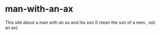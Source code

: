 # man-with-an-ax
This site about a man with an ax and his son (I mean the son of a men , not an ax).
